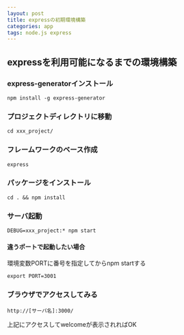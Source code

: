 ```yaml
---
layout: post
title: expressの初期環境構築
categories: app
tags: node.js express
---
```


## expressを利用可能になるまでの環境構築

### express-generatorインストール

```
npm install -g express-generator
```

### プロジェクトディレクトリに移動

```
cd xxx_project/
```

### フレームワークのベース作成

```
express
```

### パッケージをインストール

```
cd . && npm install
```

### サーバ起動

```
DEBUG=xxx_project:* npm start
```

#### 違うポートで起動したい場合

環境変数PORTに番号を指定してからnpm startする

```
export PORT=3001
```

### ブラウザでアクセスしてみる

```
http://[サーバ名]:3000/
```

上記にアクセスしてwelcomeが表示されればOK



